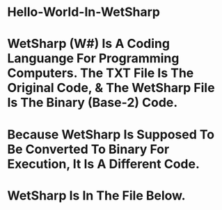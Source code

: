 # Hello-World-In-WetSharp
# WetSharp (W#) Is A Coding Languange For Programming Computers. The TXT File Is The Original Code, & The WetSharp File Is The Binary (Base-2) Code.
# Because WetSharp Is Supposed To Be Converted To Binary For Execution, It Is A Different Code.
# WetSharp Is In The File Below.
